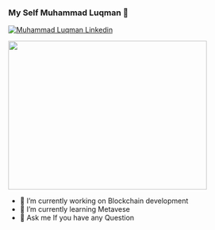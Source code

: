 ### My Self Muhammad Luqman 👋

[![Muhammad Luqman Linkedin](https://img.shields.io/badge/LinkedIn-0077B5?style=for-the-badge&logo=linkedin&logoColor=white)](https://www.linkedin.com/in/muhammad-luqman-716952225)

<img src='https://media1.giphy.com/media/qgQUggAC3Pfv687qPC/giphy.gif?cid=ecf05e47ix603fac361lss1ogk6zlzv5r5v5g3u6yp06ufdi&rid=giphy.gif&ct=g' width='400' height='300' />


- 🔭 I’m currently working on Blockchain development
- 🌱 I’m currently learning Metavese
- 💬 Ask me If you have any Question
<!--
**MuhammadLuqmans/MuhammadLuqmans** is a ✨ _special_ ✨ repository because its `README.md` (this file) appears on your GitHub profile.

Here are some ideas to get you started:


-->

